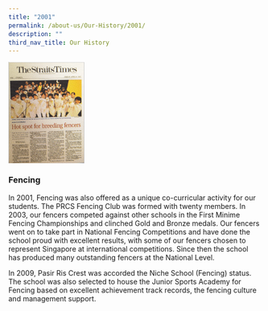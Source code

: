 ```yaml
---
title: "2001"
permalink: /about-us/Our-History/2001/
description: ""
third_nav_title: Our History
---
```

<img src="/images/2001.jpg" style="width:30%" align=left>

<br clear="left">

### Fencing
In 2001, Fencing was also offered as a unique co-curricular activity for our students. The PRCS Fencing Club was formed with twenty members. In 2003, our fencers competed against other schools in the First Minime Fencing Championships and clinched Gold and Bronze medals. Our fencers went on to take part in National Fencing Competitions and have done the school proud with excellent results, with some of our fencers chosen to represent Singapore at international competitions. Since then the school has produced many outstanding fencers at the National Level.
    
In 2009, Pasir Ris Crest was accorded the Niche School (Fencing) status. The school was also selected to house the Junior Sports Academy for Fencing based on excellent achievement track records, the fencing culture and management support.
